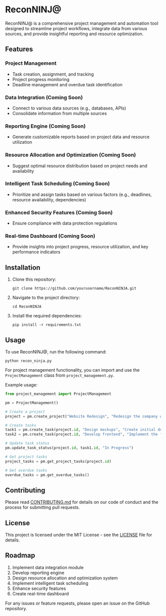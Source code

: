 # ReconNINJ@

ReconNINJ@ is a comprehensive project management and automation tool designed to streamline project workflows, integrate data from various sources, and provide insightful reporting and resource optimization.

## Features

### Project Management
- Task creation, assignment, and tracking
- Project progress monitoring
- Deadline management and overdue task identification

### Data Integration (Coming Soon)
- Connect to various data sources (e.g., databases, APIs)
- Consolidate information from multiple sources

### Reporting Engine (Coming Soon)
- Generate customizable reports based on project data and resource utilization

### Resource Allocation and Optimization (Coming Soon)
- Suggest optimal resource distribution based on project needs and availability

### Intelligent Task Scheduling (Coming Soon)
- Prioritize and assign tasks based on various factors (e.g., deadlines, resource availability, dependencies)

### Enhanced Security Features (Coming Soon)
- Ensure compliance with data protection regulations

### Real-time Dashboard (Coming Soon)
- Provide insights into project progress, resource utilization, and key performance indicators

## Installation

1. Clone this repository:
   ```
   git clone https://github.com/yourusername/ReconNINJA.git
   ```
2. Navigate to the project directory:
   ```
   cd ReconNINJA
   ```
3. Install the required dependencies:
   ```
   pip install -r requirements.txt
   ```

## Usage

To use ReconNINJ@, run the following command:

```
python recon_ninja.py
```

For project management functionality, you can import and use the `ProjectManagement` class from `project_management.py`.

Example usage:

```python
from project_management import ProjectManagement

pm = ProjectManagement()

# Create a project
project = pm.create_project("Website Redesign", "Redesign the company website")

# Create tasks
task1 = pm.create_task(project.id, "Design mockups", "Create initial design mockups", due_date, "Designer")
task2 = pm.create_task(project.id, "Develop frontend", "Implement the frontend based on mockups", due_date, "Frontend Developer")

# Update task status
pm.update_task_status(project.id, task1.id, "In Progress")

# Get project tasks
project_tasks = pm.get_project_tasks(project.id)

# Get overdue tasks
overdue_tasks = pm.get_overdue_tasks()
```

## Contributing

Please read [CONTRIBUTING.md](CONTRIBUTING.md) for details on our code of conduct and the process for submitting pull requests.

## License

This project is licensed under the MIT License - see the [LICENSE](LICENSE) file for details.

## Roadmap

1. Implement data integration module
2. Develop reporting engine
3. Design resource allocation and optimization system
4. Implement intelligent task scheduling
5. Enhance security features
6. Create real-time dashboard

For any issues or feature requests, please open an issue on the GitHub repository.
